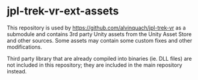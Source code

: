 # jpl-trek-vr-ext-assets
This repository is used by https://github.com/alvinquach/jpl-trek-vr as a submodule and contains 3rd party Unity assets from the Unity Asset Store and other sources. Some assets may contain some custom fixes and other modifications. 

Third party library that are already compiled into binaries (ie. DLL files) are not included in this repository; they are included in the main repository instead.
